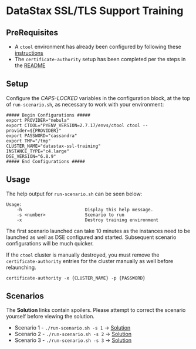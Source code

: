 # DataStax SSL/TLS Support Training

## PreRequisites

* A `ctool` environment has already been configured by following these [instructions](https://docsreview.sjc.dsinternal.org/en/dse/doc/ctool/ctool/ctoolGettingStarted.html#ctoolGettingStarted)
* The `certificate-authority` setup has been completed per the steps in the [README](../README.md#setup)

## Setup

Configure the _CAPS-LOCKED_ variables in the configuration block, at the top of `run-scenario.sh`, as necessary to work with your environment:

```
##### Begin Configurations #####
export PROVIDER="nebula"
export CTOOL="PYENV_VERSION=2.7.17/envs/ctool ctool --provider=${PROVIDER}"
export PASSWORD="cassandra"
export TMP="/tmp"
CLUSTER_NAME="datastax-ssl-training"
INSTANCE_TYPE="c4.large"
DSE_VERSION="6.8.9"
##### End Configurations #####
```

## Usage

The help output for `run-scenario.sh` can be seen below:

```
Usage:
    -h                        Display this help message.
    -s <number>               Scenario to run
    -x                        Destroy training environment
```

The first scenario launched can take 10 minutes as the instances need to be launched as well as DSE configured and started. Subsequent scenario configurations will be much quicker.

If the `ctool` cluster is manually destroyed, you must remove the `certificate-authority` entries for the cluster manually as well before relaunching.

```
certificate-authority -x {CLUSTER_NAME} -p {PASSWORD}
```

## Scenarios

The **Solution** links contain spoilers. Please attempt to correct the scenario yourself before viewing the solution.

* Scenario 1 - `./run-scenario.sh -s 1` -> [Solution](scenarios/scenario1/SOLUTION.md)
* Scenario 2 - `./run-scenario.sh -s 2` -> [Solution](scenarios/scenario2/SOLUTION.md)
* Scenario 3 - `./run-scenario.sh -s 3` -> [Solution](scenarios/scenario3/SOLUTION.md)
